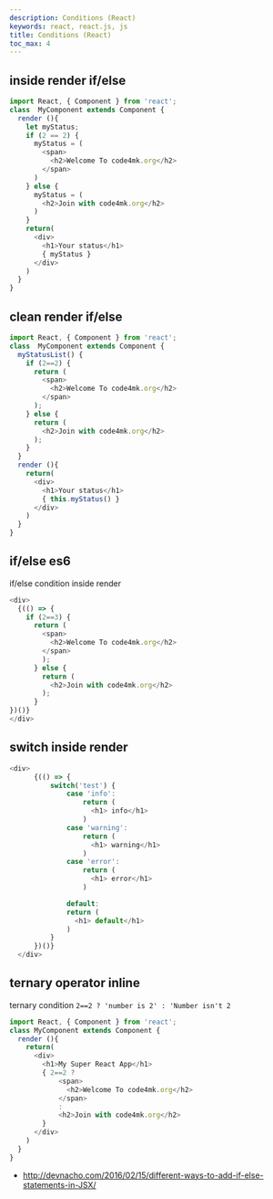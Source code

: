 ```yaml
---
description: Conditions (React)
keywords: react, react.js, js
title: Conditions (React)
toc_max: 4
---
```

## inside render if/else

```js
import React, { Component } from 'react';
class  MyComponent extends Component {
  render (){
    let myStatus;
    if (2 == 2) {
      myStatus = (
        <span>
          <h2>Welcome To code4mk.org</h2>
        </span>
      )
    } else {
      myStatus = (
        <h2>Join with code4mk.org</h2>
      )
    }
    return(
      <div>
        <h1>Your status</h1>
        { myStatus }
      </div>
    )
  }
}
```

## clean render if/else

```js
import React, { Component } from 'react';
class  MyComponent extends Component {
  myStatusList() {
    if (2==2) {
      return (
        <span>
          <h2>Welcome To code4mk.org</h2>
        </span>
      );
    } else {
      return (
        <h2>Join with code4mk.org</h2>
      );
    }
  }
  render (){
    return(
      <div>
        <h1>Your status</h1>
        { this.myStatus() }
      </div>
    )
  }
}
```
## if/else es6

if/else condition inside render

```js
<div>
  {(() => {
    if (2==3) {
      return (
        <span>
          <h2>Welcome To code4mk.org</h2>
        </span>
        );
      } else {
        return (
          <h2>Join with code4mk.org</h2>
        );
      }
})()}
</div>
```
## switch inside render

```js
<div>
      {(() => {
          switch('test') {
              case 'info':
                  return (
                    <h1> info</h1>
                  )
              case 'warning':
                  return (
                    <h1> warning</h1>
                  )
              case 'error':
                  return (
                    <h1> error</h1>
                  )

              default:
              return (
                <h1> default</h1>
              )
          }
      })()}
  </div>
  ```

## ternary operator  inline
ternary condition `2==2 ? 'number is 2' : 'Number isn't 2`

```js
import React, { Component } from 'react';
class MyComponent extends Component {
  render (){
    return(
      <div>
        <h1>My Super React App</h1>
        { 2==2 ?
            <span>
              <h2>Welcome To code4mk.org</h2>
            </span>
            :
            <h2>Join with code4mk.org</h2>
        }
      </div>
    )
  }
}
```

* http://devnacho.com/2016/02/15/different-ways-to-add-if-else-statements-in-JSX/
